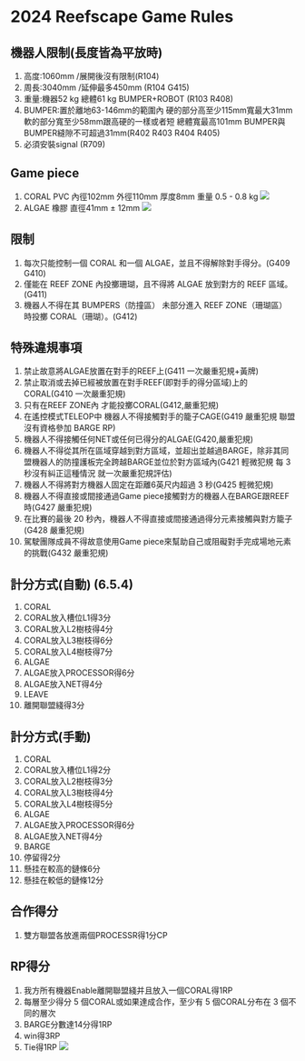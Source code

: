 <!-- title: FRC8725 2025規則整理 -->
<!-- description: 2025賽季規則整理 -->
<!-- category: Rules-->
<!-- tags: Reefscape -->
<!-- published time: 2024/01/08 -->

# 2024 Reefscape Game Rules
## 機器人限制(長度皆為平放時)
1. 高度:1060mm /展開後沒有限制(R104)
2. 周長:3040mm /延伸最多450mm (R104 G415)
3. 重量:機器52 kg 總體61 kg BUMPER+ROBOT (R103 R408)
4. BUMPER:置於離地63-146mm的範圍內 硬的部分高至少115mm寬最大31mm 軟的部分寬至少58mm跟高硬的一樣或者短 總體寬最高101mm BUMPER與BUMPER縫隙不可超過31mm(R402 R403 R404 R405)
5. 必須安裝signal (R709)

## Game piece
1. CORAL PVC 內徑102mm 外徑110mm 厚度8mm 重量 0.5 - 0.8 kg
![](image/articleImage/2025_gm/CORAL.png)
2. ALGAE 橡膠 直徑41mm ± 12mm
![](image/articleImage/2025_gm/ALGAE.png)

## 限制
1. 每次只能控制一個 CORAL 和一個 ALGAE，並且不得解除對手得分。(G409 G410)
2. 僅能在 REEF ZONE 內投擲珊瑚，且不得將 ALGAE 放到對方的 REEF 區域。(G411)
3. 機器人不得在其 BUMPERS（防撞區） 未部分進入 REEF ZONE（珊瑚區） 時投擲 CORAL（珊瑚）。(G412)

## 特殊違規事項
1. 禁止故意將ALGAE放置在對手的REEF上(G411 一次嚴重犯規+黃牌) 
2. 禁止取消或去掉已經被放置在對手REEF(即對手的得分區域)上的 CORAL(G410 一次嚴重犯規) 
3. 只有在REEF ZONE內 才能投擲CORAL(G412,嚴重犯規) 
4. 在遙控模式TELEOP中 機器人不得接觸對手的籠子CAGE(G419 嚴重犯規 聯盟沒有資格參加 BARGE RP)
5. 機器人不得接觸任何NET或任何已得分的ALGAE(G420,嚴重犯規) 
6. 機器人不得從其所在區域穿越到對方區域，並超出並越過BARGE，除非其同盟機器人的防撞護板完全跨越BARGE並位於對方區域內(G421 輕微犯規 每 3 秒沒有糾正這種情況 就一次嚴重犯規評估)
7. 機器人不得將對方機器人固定在距離6英尺内超過 3 秒(G425 輕微犯規)
8. 機器人不得直接或間接通過Game piece接觸對方的機器人在BARGE跟REEF時(G427 嚴重犯規)
9. 在比賽的最後 20 秒內，機器人不得直接或間接通過得分元素接觸與對方籠子(G428 嚴重犯規)
10. 駕駛團隊成員不得故意使用Game piece來幫助自己或阻礙對手完成場地元素的挑戰(G432 嚴重犯規)



## 計分方式(自動) (6.5.4)
1. CORAL
 1. CORAL放入槽位L1得3分
 2. CORAL放入L2樹枝得4分
 3. CORAL放入L3樹枝得6分
 4. CORAL放入L4樹枝得7分
2. ALGAE
 1. ALGAE放入PROCESSOR得6分
 2. ALGAE放入NET得4分
3. LEAVE
 1. 離開聯盟綫得3分
## 計分方式(手動)
1. CORAL
 1. CORAL放入槽位L1得2分
 2. CORAL放入L2樹枝得3分
 3. CORAL放入L3樹枝得4分
 4. CORAL放入L4樹枝得5分
2. ALGAE
 1. ALGAE放入PROCESSOR得6分
 2. ALGAE放入NET得4分
3. BARGE
 1. 停留得2分
 2. 懸挂在較高的鏈條6分
 3. 懸挂在較低的鏈條12分
## 合作得分
1. 雙方聯盟各放進兩個PROCESSR得1分CP
## RP得分
1. 我方所有機器Enable離開聯盟綫并且放入一個CORAL得1RP
2. 每層至少得分 5 個CORAL或如果達成合作，至少有 5 個CORAL分布在 3 個不同的層次
3. BARGE分數達14分得1RP
4. win得3RP
5. Tie得1RP
![](image/articleImage/2025_gm/points.png)